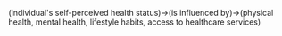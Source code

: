 (individual's self-perceived health status)->(is influenced by)->(physical health, mental health, lifestyle habits, access to healthcare services)